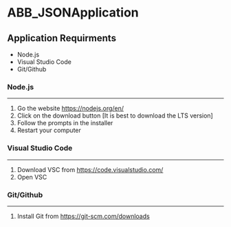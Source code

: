 # ABB_JSONApplication

## Application Requirments
- Node.js
- Visual Studio Code
- Git/Github

### Node.js
----
1. Go the website https://nodejs.org/en/
2. Click on the download button [It is best to download the LTS version]
3. Follow the prompts in the installer
4. Restart your computer

### Visual Studio Code
---
1. Download VSC from https://code.visualstudio.com/
2. Open VSC

### Git/Github
---
1. Install Git from https://git-scm.com/downloads



